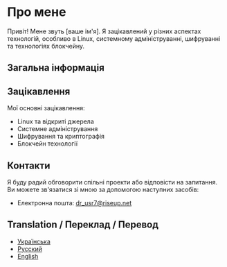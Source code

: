 # Про мене

Привіт! Мене звуть [ваше ім'я]. Я зацікавлений у різних аспектах технологій, особливо в Linux, системному адмініструванні, шифруванні та технологіях блокчейну.

## Загальна інформація



## Зацікавлення

Мої основні зацікавлення:

- Linux та відкриті джерела
- Системне адміністрування
- Шифрування та криптографія
- Блокчейн технології

## Контакти

Я буду радий обговорити спільні проекти або відповісти на запитання. Ви можете зв'язатися зі мною за допомогою наступних засобів:

- Електронна пошта: dr_usr7@riseup.net


## Translation / Переклад / Перевод

- [Українська](./README-uk.md)
- [Русский](./README-ru.md)
- [English](./README.md)
